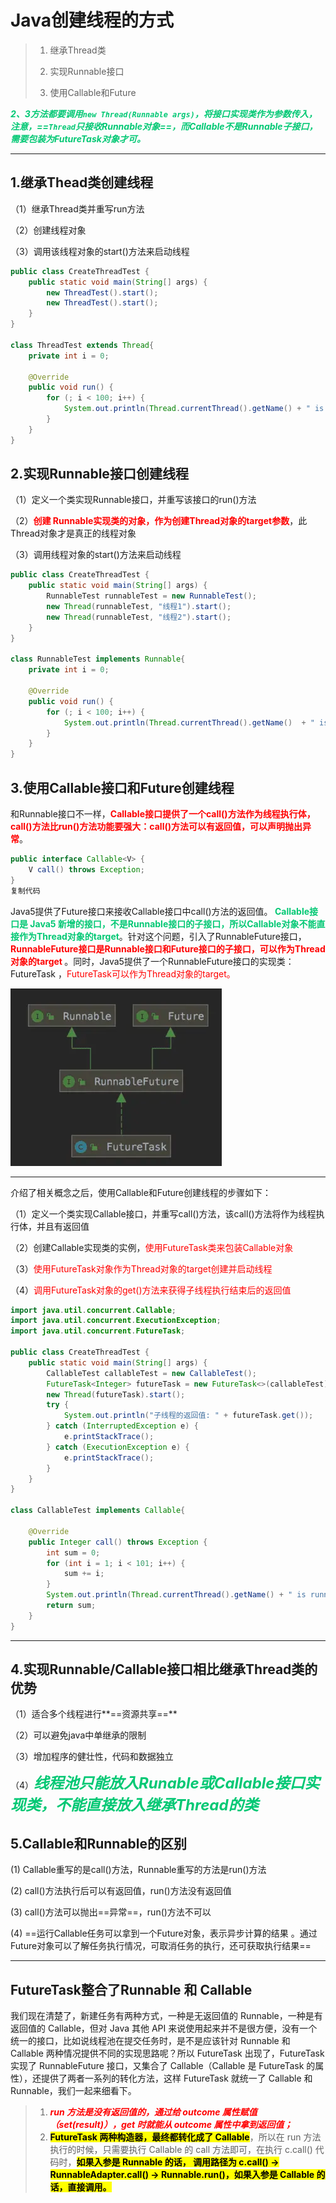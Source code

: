 # Java创建线程的方式



> 1. 继承Thread类
>
> 2. 实现Runnable接口
>
> 3. 使用Callable和Future

***<font color='#02C874'>2、3方法都要调用`new Thread(Runnable args)`，将接口实现类作为参数传入，注意，==`Thread`只接收Runnable对象==，而Callable不是Runnable子接口，需要包装为FutureTask对象才可。</font>***

------



## 1.继承Thead类创建线程

（1）继承Thread类并重写run方法

（2）创建线程对象

（3）调用该线程对象的start()方法来启动线程

```java
public class CreateThreadTest {
    public static void main(String[] args) {
        new ThreadTest().start();
        new ThreadTest().start();
    }
}

class ThreadTest extends Thread{
    private int i = 0;

    @Override
    public void run() {
        for (; i < 100; i++) {
            System.out.println(Thread.currentThread().getName() + " is running: " + i);
        }
    }
}
```





## 2.实现Runnable接口创建线程

（1）定义一个类实现Runnable接口，并重写该接口的run()方法

（2）**<font color='red'>创建 Runnable实现类的对象，作为创建Thread对象的target参数</font>**，此Thread对象才是真正的线程对象

（3）调用线程对象的start()方法来启动线程

```java
public class CreateThreadTest {
    public static void main(String[] args) {
        RunnableTest runnableTest = new RunnableTest();
        new Thread(runnableTest, "线程1").start();
        new Thread(runnableTest, "线程2").start();
    }
}

class RunnableTest implements Runnable{
    private int i = 0;

    @Override
    public void run() {
        for (; i < 100; i++) {
            System.out.println(Thread.currentThread().getName()  + " is running: " + i);
        }
    }
}
```



## 3.使用Callable接口和Future创建线程

和Runnable接口不一样，**<font color='red'>Callable接口提供了一个call()方法作为线程执行体，call()方法比run()方法功能要强大：call()方法可以有返回值，可以声明抛出异常</font>**。

```java
public interface Callable<V> {
    V call() throws Exception;
}
复制代码
```



Java5提供了Future接口来接收Callable接口中call()方法的返回值。**<font color='#02C874'> Callable接口是 Java5 新增的接口，不是Runnable接口的子接口，所以Callable对象不能直接作为Thread对象的target</font>**。针对这个问题，引入了RunnableFuture接口，**<font color='red'>RunnableFuture接口是Runnable接口和Future接口的子接口，可以作为Thread对象的target </font>**。同时，Java5提供了一个RunnableFuture接口的实现类：FutureTask ，<font color='red'>FutureTask可以作为Thread对象的target。</font>



![image-20200105152909226](../PicSource/image-20200105152909226.png)

------



介绍了相关概念之后，使用Callable和Future创建线程的步骤如下：

（1）定义一个类实现Callable接口，并重写call()方法，该call()方法将作为线程执行体，并且有返回值

（2）创建Callable实现类的实例，<font color='red'>使用FutureTask类来包装Callable对象</font>

（3）<font color='red'>使用FutureTask对象作为Thread对象的target创建并启动线程</font>

（4）<font color='red'>调用FutureTask对象的get()方法来获得子线程执行结束后的返回值</font>

```java
import java.util.concurrent.Callable;
import java.util.concurrent.ExecutionException;
import java.util.concurrent.FutureTask;

public class CreateThreadTest {
    public static void main(String[] args) {
        CallableTest callableTest = new CallableTest();
        FutureTask<Integer> futureTask = new FutureTask<>(callableTest);
        new Thread(futureTask).start();
        try {
            System.out.println("子线程的返回值: " + futureTask.get());
        } catch (InterruptedException e) {
            e.printStackTrace();
        } catch (ExecutionException e) {
            e.printStackTrace();
        }
    }
}

class CallableTest implements Callable{

    @Override
    public Integer call() throws Exception {
        int sum = 0;
        for (int i = 1; i < 101; i++) {
            sum += i;
        }
        System.out.println(Thread.currentThread().getName() + " is running: " + sum);
        return sum;
    }
}
```



------



## 4.实现Runnable/Callable接口相比继承Thread类的优势

（1）适合多个线程进行**==资源共享==**

（2）可以避免java中单继承的限制

（3）增加程序的健壮性，代码和数据独立

（4）***<font color='#02C874' size=5>线程池只能放入Runable或Callable接口实现类，不能直接放入继承Thread的类</font>***

## 5.Callable和Runnable的区别

(1) Callable重写的是call()方法，Runnable重写的方法是run()方法

(2) call()方法执行后可以有返回值，run()方法没有返回值

(3) call()方法可以抛出==异常==，run()方法不可以

(4) ==运行Callable任务可以拿到一个Future对象，表示异步计算的结果 。通过Future对象可以了解任务执行情况，可取消任务的执行，还可获取执行结果==

------

## FutureTask整合了Runnable 和 Callable

我们现在清楚了，新建任务有两种方式，一种是无返回值的 Runnable，一种是有返回值的 Callable，但对 Java 其他 API 来说使用起来并不是很方便，没有一个统一的接口，比如说线程池在提交任务时，是不是应该针对 Runnable 和 Callable 两种情况提供不同的实现思路呢？所以 FutureTask 出现了，FutureTask 实现了 RunnableFuture 接口，又集合了 Callable（Callable 是 FutureTask 的属性），还提供了两者一系列的转化方法，这样 FutureTask 就统一了 Callable 和 Runnable，我们一起来细看下。



> 1. <font color='red'>***run 方法是没有返回值的，通过给 outcome 属性赋值（set(result)），get 时就能从 outcome 属性中拿到返回值；***</font>
> 2. <mark>**FutureTask 两种构造器，最终都转化成了 Callable**</mark>，所以在 run 方法执行的时候，只需要执行 Callable 的 call 方法即可，在执行 c.call() 代码时，<mark>**如果入参是 Runnable 的话， 调用路径为 c.call() -> RunnableAdapter.call() -> Runnable.run()，如果入参是 Callable 的话，直接调用。**</mark>

